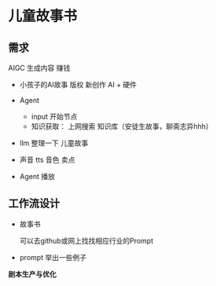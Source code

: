 # 儿童故事书

## 需求
AIGC 生成内容 赚钱
- 小孩子的AI故事   版权  新创作
  AI + 硬件
- Agent
  - input 开始节点
  - 知识获取：
        上网搜索
        知识库（安徒生故事，聊斋志异hhh）

  
- llm 整理一下 儿童故事



- 声音  tts  音色 卖点 

- Agent 播放

## 工作流设计
- 故事书

  可以去github或网上找找相应行业的Prompt
  
- prompt
  举出一些例子 


**剧本生产与优化**










